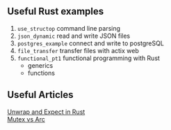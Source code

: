 ## Useful Rust examples

1. `use_structop`  command line parsing
2. `json_dynamic`  read and write JSON files
3. `postgres_example` connect and write to postgreSQL 
4. `file_transfer` transfer files with actix web
5. `functional_pt1` functional programming with Rust
    - generics
    - functions

## Useful Articles

[Unwrap and Expect in Rust](https://jakedawkins.com/2020-04-16-unwrap-expect-rust/)  
[Mutex vs Arc](https://stackoverflow.com/questions/33116317/when-would-you-use-a-mutex-without-an-arc)